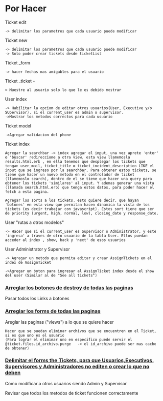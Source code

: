 # Por Hacer



Ticket edit 

    -> delimitar los parametros que cada usuario puede modificar

Ticket new 

    -> delimitar los parametros que cada usuario puede modificar
    -> Solo poder crear tickets desde ticketList

Ticket _form  

    -> hacer fechas mas amigables para el usuario

Ticket _ticket -

    > Muestre al usuario solo lo que le es debido mostrar

User index 

    -> Habilitar la opcion de editar otros usuarios(User, Executive y/o SUpervisor), si el current_user es admin o supervisor.
    ->Mostrar los metodos correctos para cada usuario

Ticket model

    ->Agregar validacion del phone

Ticket index

    Agregar la searchbar -> index agregar el input, una vez aprete 'enter' o 'buscar' redireccione a otra view, esta view llamemosla results.html.erb , en ella tenemos que desplegar los tickets que tengan user_mail, ticket_title o ticket_incident_description LIKE el input que se ingreso por la searchbar. Para obtener estos tickets, se tiene que hacer un nuevo metodo en el controlador de ticket (llamemoslo search), dentro de el se tiene que hacer una query para obtener los tickets 'similares' al input. Y ademas generar una vista (llamada search.html.erb) que tenga estos datos, para poder hacer el fetch a esta pagina.

    Agregar los sorts a los tickets, esto quiere decir, que hayan 'botones' en esta view que permitan hacen dinamica la vista de los tickets (es decir trabajar con javascript). Estos sort tiene que ser de priority (urgent, high, normal, low), closing_date y response_date.

User "rutas a otros modelos"

    -> Hacer que si el current_user es Supervisor o Administrator, y este 'ingresa' a traves de otro usuario de la tabla User. Ellos puedan acceder al index , show, back y 'next' de esos usuarios

User Administrator y Supervisor

    -> Agregar un metodo que permita editar y crear AssignTickets en el index de AssignTicket

    ->Agregar un boton para ingresar al AssignTicket index desde el show del user (Similar al de "See all tickets")

### <ins>Arreglar los botones de destroy de todas las paginas</ins>

Pasar todos los Links a botones

### <ins>Arreglar los forms de todas las paginas</ins>

Areglar las paginas ("views") a lo que se quiere hacer

    Hacer que se puedan eliminar archivos que se encuentren en el Ticket, si es que uno es el usuario
    (Para lograr el eliminar uno en especifico puede servir el @ticket.files.id_archivo.purge   -> el id_archivo puede ser mas cacho de obtener)


### <ins>Delimitar el forms the Tickets, para que Usuarios,Executivos, Supervisores y Administradores no editen o crear lo que no deben</ins>

Como modificar a otros usuarios siendo Admin y Supervisor

Revisar que todos los metodos de ticket funcionen correctamente